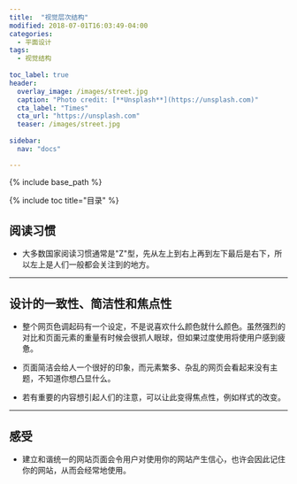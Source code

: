 ```yaml
---
title:  "视觉层次结构"
modified: 2018-07-01T16:03:49-04:00
categories: 
  - 平面设计
tags:
  - 视觉结构
  
toc_label: true
header:
  overlay_image: /images/street.jpg
  caption: "Photo credit: [**Unsplash**](https://unsplash.com)"
  cta_label: "Times"
  cta_url: "https://unsplash.com"
  teaser: /images/street.jpg
  
sidebar:
  nav: "docs"

---
```


{% include base_path %}

{% include toc title="目录" %}

## 阅读习惯

* 大多数国家阅读习惯通常是"Z"型，先从左上到右上再到左下最后是右下，所以左上是人们一般都会关注到的地方。
 
***

## 设计的一致性、简洁性和焦点性

* 整个网页色调起码有一个设定，不是说喜欢什么颜色就什么颜色。虽然强烈的对比和页面元素的重量有时候会很抓人眼球，但如果过度使用将使用户感到疲惫。

* 页面简洁会给人一个很好的印象，而元素繁多、杂乱的网页会看起来没有主题，不知道你想凸显什么。

* 若有重要的内容想引起人们的注意，可以让此变得焦点性，例如样式的改变。

***
## 感受
- 建立和谐统一的网站页面会令用户对使用你的网站产生信心，也许会因此记住你的网站，从而会经常地使用。

